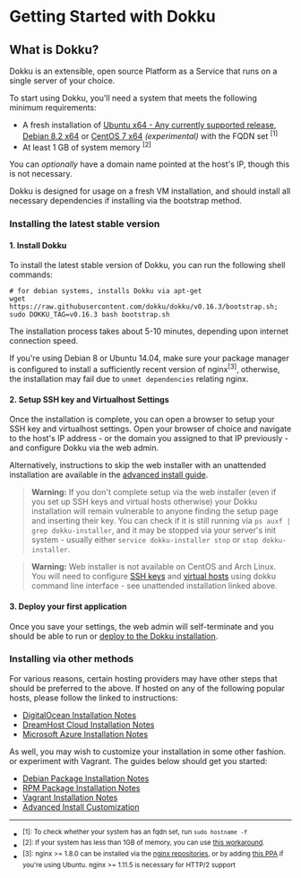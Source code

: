 # Getting Started with Dokku

## What is Dokku?

Dokku is an extensible, open source Platform as a Service that runs on a single server of your choice.

To start using Dokku, you'll need a system that meets the following minimum requirements:

- A fresh installation of [Ubuntu x64 - Any currently supported release](https://www.ubuntu.com/download), [Debian 8.2 x64](https://www.debian.org/distrib/) or [CentOS 7 x64](https://www.centos.org/download/) *(experimental)* with the FQDN set <sup>[1]</sup>
- At least 1 GB of system memory <sup>[2]</sup>

You can *optionally* have a domain name pointed at the host's IP, though this is not necessary.

Dokku is designed for usage on a fresh VM installation, and should install all necessary dependencies if installing via the bootstrap method.

### Installing the latest stable version

#### 1. Install Dokku

To install the latest stable version of Dokku, you can run the following shell commands:

```shell
# for debian systems, installs Dokku via apt-get
wget https://raw.githubusercontent.com/dokku/dokku/v0.16.3/bootstrap.sh;
sudo DOKKU_TAG=v0.16.3 bash bootstrap.sh
```

The installation process takes about 5-10 minutes, depending upon internet connection speed.

If you're using Debian 8 or Ubuntu 14.04, make sure your package manager is configured to install a sufficiently recent version of nginx<sup>[3]</sup>, otherwise, the installation may fail due to `unmet dependencies` relating nginx.

#### 2. Setup SSH key and Virtualhost Settings

Once the installation is complete, you can open a browser to setup your SSH key and virtualhost settings. Open your browser of choice and navigate to the host's IP address - or the domain you assigned to that IP previously - and configure Dokku via the web admin.

Alternatively, instructions to skip the web installer with an unattended installation are available in the [advanced install guide](/docs/getting-started/advanced-installation/#configuring). 

> **Warning:** If you don't complete setup via the web installer (even if you set up SSH keys and virtual hosts otherwise) your Dokku installation will remain vulnerable to anyone finding the setup page and inserting their key. You can check if it is still running via `ps auxf | grep dokku-installer`, and it may be stopped via your server's init system - usually either `service dokku-installer stop` or `stop dokku-installer`.

> **Warning:** Web installer is not available on CentOS and Arch Linux. You will need to configure [SSH keys](/docs/deployment/user-management.md#adding-ssh-keys) and [virtual hosts](/docs/configuration/domains.md#customizing-hostnames) using dokku command line interface - see unattended installation linked above.

#### 3. Deploy your first application

Once you save your settings, the web admin will self-terminate and you should be able to run or [deploy to the Dokku installation](/docs/deployment/application-deployment.md).

### Installing via other methods

For various reasons, certain hosting providers may have other steps that should be preferred to the above. If hosted on any of the following popular hosts, please follow the linked to instructions:

- [DigitalOcean Installation Notes](/docs/getting-started/install/digitalocean.md)
- [DreamHost Cloud Installation Notes](/docs/getting-started/install/dreamhost.md)
- [Microsoft Azure Installation Notes](/docs/getting-started/install/azure.md)

As well, you may wish to customize your installation in some other fashion. or experiment with Vagrant. The guides below should get you started:

- [Debian Package Installation Notes](/docs/getting-started/install/debian.md)
- [RPM Package Installation Notes](/docs/getting-started/install/rpm.md)
- [Vagrant Installation Notes](/docs/getting-started/install/vagrant.md)
- [Advanced Install Customization](/docs/getting-started/advanced-installation.md)

---

- <sup>[1]: To check whether your system has an fqdn set, run `sudo hostname -f`</sup>
- <sup>[2]: If your system has less than 1GB of memory, you can use [this workaround](/docs/getting-started/advanced-installation.md#vms-with-less-than-1gb-of-memory).</sup>
- <sup>[3]: nginx >= 1.8.0 can be installed via the [nginx repositories](https://www.nginx.com/resources/admin-guide/installing-nginx-open-source/), or by adding [this PPA](https://launchpad.net/~nginx/+archive/ubuntu/stable) if you're using Ubuntu. nginx >= 1.11.5 is necessary for HTTP/2 support</sup>
